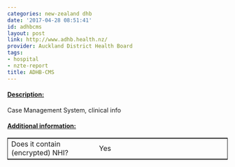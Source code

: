 ```yaml
---
categories: new-zealand dhb
date: '2017-04-28 08:51:41'
id: adhbcms
layout: post
link: http://www.adhb.health.nz/
provider: Auckland District Health Board
tags:
- hospital
- nzte-report
title: ADHB-CMS
---
```



 <h4> <u>Description:</u> </h4>
Case Management System, clinical info
 <h4> <u>Additional information:</u> </h4>
 <table style="border: 1px solid">
 <tr> <td width="40%"> Does it contain (encrypted) NHI? </td> <td>Yes</td> </tr>
 </table>